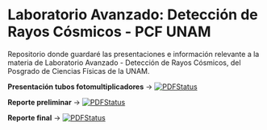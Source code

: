 # Laboratorio Avanzado: Detección de Rayos Cósmicos - PCF UNAM

Repositorio donde guardaré las presentaciones e información relevante a la materia de Laboratorio Avanzado - Detección de Rayos Cósmicos, del Posgrado de Ciencias Físicas de la UNAM.

**Presentación tubos fotomultiplicadores** &#8594; [![PDFStatus](https://www.sharelatex.com/github/repos/FavioVazquez/DeteccionRayosCosmicos-PCF/builds/latest/badge.svg)](https://www.sharelatex.com/github/repos/FavioVazquez/DeteccionRayosCosmicos-PCF/builds/8b7ff1b155e9ef60296e45d3093615b5e4e38368/raw/output.pdf)

**Reporte preliminar** &#8594; [![PDFStatus](https://www.sharelatex.com/github/repos/FavioVazquez/DeteccionRayosCosmicos-PCF/builds/latest/badge.svg)](https://www.sharelatex.com/github/repos/FavioVazquez/DeteccionRayosCosmicos-PCF/builds/5b34a1b3aec53d873fd7eeed738fd70ff5873123/raw/output.pdf)

**Reporte final** &#8594; [![PDFStatus](https://www.sharelatex.com/github/repos/FavioVazquez/DeteccionRayosCosmicos-PCF/builds/latest/badge.svg)](https://www.sharelatex.com/github/repos/FavioVazquez/DeteccionRayosCosmicos-PCF/builds/54aace8fb0f14ef96d22f9ef0179753978120a0e/raw/output.pdf)
